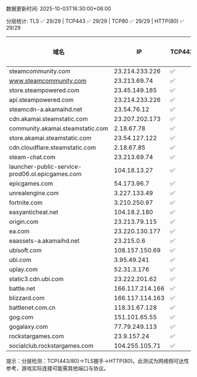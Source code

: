 数据更新时间: 2025-10-03T16:30:00+08:00

分层统计: TLS ✅ 29/29 | TCP443 ✅ 29/29 | TCP80 ✅ 29/29 | HTTP(80) ✅ 29/29

| 域名 | IP | TCP443 | TCP80 | TLS 握手 | HTTP(80) | 状态码 | 延迟(ms) |
|---|---|---|---|---|---|---|---|
| steamcommunity.com | 23.214.233.226 | ✅ | ✅ | ✅ | ✅ | 302 | 19.56 |
| www.steamcommunity.com | 23.213.69.74 | ✅ | ✅ | ✅ | ✅ | 302 | 148.24 |
| store.steampowered.com | 23.45.149.185 | ✅ | ✅ | ✅ | ✅ | 302 | 85.85 |
| api.steampowered.com | 23.214.233.226 | ✅ | ✅ | ✅ | ✅ | 404 | 91.12 |
| steamcdn-a.akamaihd.net | 23.54.76.12 | ✅ | ✅ | ✅ | ✅ | 200 | 71.59 |
| cdn.akamai.steamstatic.com | 23.207.202.173 | ✅ | ✅ | ✅ | ✅ | 200 | 21.38 |
| community.akamai.steamstatic.com | 2.18.67.78 | ✅ | ✅ | ✅ | ✅ | 403 | 12.58 |
| store.akamai.steamstatic.com | 23.54.127.122 | ✅ | ✅ | ✅ | ✅ | 403 | 16.2 |
| cdn.cloudflare.steamstatic.com | 2.18.67.85 | ✅ | ✅ | ✅ | ✅ | 200 | 28.52 |
| steam-chat.com | 23.213.69.74 | ✅ | ✅ | ✅ | ✅ | 302 | 79.19 |
| launcher-public-service-prod06.ol.epicgames.com | 104.18.13.27 | ✅ | ✅ | ✅ | ✅ | 404 | 24.01 |
| epicgames.com | 54.173.96.7 | ✅ | ✅ | ✅ | ✅ | 301 | 13.61 |
| unrealengine.com | 3.227.133.49 | ✅ | ✅ | ✅ | ✅ | 301 | 35.59 |
| fortnite.com | 3.210.250.97 | ✅ | ✅ | ✅ | ✅ | 301 | 13.47 |
| easyanticheat.net | 104.18.2.180 | ✅ | ✅ | ✅ | ✅ | 301 | 30.11 |
| origin.com | 23.213.79.115 | ✅ | ✅ | ✅ | ✅ | 301 | 15.4 |
| ea.com | 23.220.130.177 | ✅ | ✅ | ✅ | ✅ | 301 | 18.28 |
| eaassets-a.akamaihd.net | 23.215.0.6 | ✅ | ✅ | ✅ | ✅ | 404 | 285.68 |
| ubisoft.com | 108.157.150.69 | ✅ | ✅ | ✅ | ✅ | 301 | 69.59 |
| ubi.com | 3.95.49.241 | ✅ | ✅ | ✅ | ✅ | 301 | 12.92 |
| uplay.com | 52.31.3.176 | ✅ | ✅ | ✅ | ✅ | 301 | 152.11 |
| static3.cdn.ubi.com | 23.222.201.62 | ✅ | ✅ | ✅ | ✅ | 401 | 231.52 |
| battle.net | 166.117.214.166 | ✅ | ✅ | ✅ | ✅ | 301 | 16.08 |
| blizzard.com | 166.117.114.163 | ✅ | ✅ | ✅ | ✅ | 302 | 14.2 |
| battlenet.com.cn | 118.31.67.128 | ✅ | ✅ | ✅ | ✅ | 308 | 487.37 |
| gog.com | 151.101.65.55 | ✅ | ✅ | ✅ | ✅ | 301 | 11.55 |
| gogalaxy.com | 77.79.249.113 | ✅ | ✅ | ✅ | ✅ | 301 | 226.56 |
| rockstargames.com | 23.9.157.24 | ✅ | ✅ | ✅ | ✅ | 301 | 12.75 |
| socialclub.rockstargames.com | 104.255.105.71 | ✅ | ✅ | ✅ | ✅ | 301 | 21.51 |

提示：分层检测：TCP(443/80)→TLS握手→HTTP(80)。此测试为网络侧可达性参考，游戏实际连接可能需其他端口与协议。